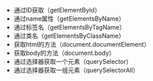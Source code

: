 - 通过ID获取（getElementById）
- 通过name属性（getElementsByName）
- 通过标签名（getElementsByTagName）
- 通过类名（getElementsByClassName）
- 获取html的方法（document.documentElement）
- 获取body的方法（document.body）
- 通过选择器获取一个元素（querySelector）
- 通过选择器获取一组元素（querySelectorAll）

